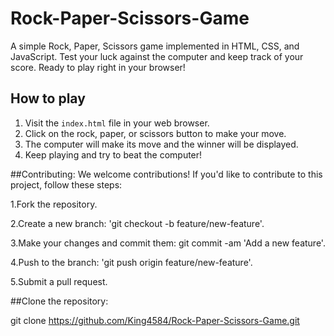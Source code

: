 # Rock-Paper-Scissors-Game
A simple Rock, Paper, Scissors game implemented in HTML, CSS, and JavaScript. Test your luck against the computer and keep track of your score. Ready to play right in your browser!

## How to play

1. Visit the `index.html` file in your web browser.
2. Click on the rock, paper, or scissors button to make your move.
3. The computer will make its move and the winner will be displayed.
4. Keep playing and try to beat the computer!

##Contributing:
We welcome contributions! If you'd like to contribute to this project, follow these steps:

1.Fork the repository.

2.Create a new branch: 'git checkout -b feature/new-feature'.

3.Make your changes and commit them: git commit -am 'Add a new feature'.

4.Push to the branch: 'git push origin feature/new-feature'.

5.Submit a pull request.


##Clone the repository:

git clone https://github.com/King4584/Rock-Paper-Scissors-Game.git

